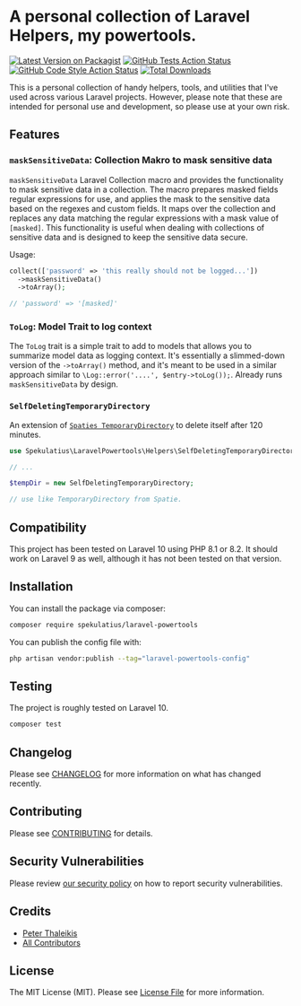 # A personal collection of Laravel Helpers, my powertools.

[![Latest Version on Packagist](https://img.shields.io/packagist/v/spekulatius/laravel-powertools.svg?style=flat-square)](https://packagist.org/packages/spekulatius/laravel-powertools)
[![GitHub Tests Action Status](https://img.shields.io/github/actions/workflow/status/spekulatius/laravel-powertools/run-tests.yml?branch=main&label=tests&style=flat-square)](https://github.com/spekulatius/laravel-powertools/actions?query=workflow%3Arun-tests+branch%3Amain)
[![GitHub Code Style Action Status](https://img.shields.io/github/actions/workflow/status/spekulatius/laravel-powertools/fix-php-code-style-issues.yml?branch=main&label=code%20style&style=flat-square)](https://github.com/spekulatius/laravel-powertools/actions?query=workflow%3A"Fix+PHP+code+style+issues"+branch%3Amain)
[![Total Downloads](https://img.shields.io/packagist/dt/spekulatius/laravel-powertools.svg?style=flat-square)](https://packagist.org/packages/spekulatius/laravel-powertools)

This is a personal collection of handy helpers, tools, and utilities that I've used across various Laravel projects. However, please note that these are intended for personal use and development, so please use at your own risk.


## Features

### `maskSensitiveData`: Collection Makro to mask sensitive data

`maskSensitiveData` Laravel Collection macro and provides the functionality to mask sensitive data in a collection. The macro prepares masked fields regular expressions for use, and applies the mask to the sensitive data based on the regexes and custom fields. It maps over the collection and replaces any data matching the regular expressions with a mask value of `[masked]`. This functionality is useful when dealing with collections of sensitive data and is designed to keep the sensitive data secure.

Usage:

```php
collect(['password' => 'this really should not be logged...'])
  ->maskSensitiveData()
  ->toArray();

// 'password' => '[masked]'
```

### `ToLog`: Model Trait to log context

The `ToLog` trait is a simple trait to add to models that allows you to summarize model data as logging context. It's essentially a slimmed-down version of the `->toArray()` method, and it's meant to be used in a similar approach similar to `\Log::error('....', $entry->toLog());`. Already runs `maskSensitiveData` by design.

### `SelfDeletingTemporaryDirectory`

An extension of [`Spaties TemporaryDirectory`](https://github.com/spatie/temporary-directory) to delete itself after 120 minutes.

```php
use Spekulatius\LaravelPowertools\Helpers\SelfDeletingTemporaryDirectory;

// ...

$tempDir = new SelfDeletingTemporaryDirectory;

// use like TemporaryDirectory from Spatie.
```


## Compatibility

This project has been tested on Laravel 10 using PHP 8.1 or 8.2. It should work on Laravel 9 as well, although it has not been tested on that version.


## Installation

You can install the package via composer:

```bash
composer require spekulatius/laravel-powertools
```

<!--
You can publish and run the migrations with:

```bash
php artisan vendor:publish --tag="laravel-powertools-migrations"
php artisan migrate
```
-->

You can publish the config file with:

```bash
php artisan vendor:publish --tag="laravel-powertools-config"
```

<!--
This is the contents of the published config file:

```php
return [
];
```

Optionally, you can publish the views using

```bash
php artisan vendor:publish --tag="laravel-powertools-views"
```

## Usage

```php
$laravelPowertools = new Spekulatius\LaravelPowertools();
echo $laravelPowertools->echoPhrase('Hello, Spekulatius!');
```
-->


## Testing

The project is roughly tested on Laravel 10.

```bash
composer test
```

## Changelog

Please see [CHANGELOG](CHANGELOG.md) for more information on what has changed recently.


## Contributing

Please see [CONTRIBUTING](CONTRIBUTING.md) for details.


## Security Vulnerabilities

Please review [our security policy](../../security/policy) on how to report security vulnerabilities.


## Credits

- [Peter Thaleikis](https://github.com/spekulatius)
- [All Contributors](../../contributors)


## License

The MIT License (MIT). Please see [License File](LICENSE.md) for more information.
